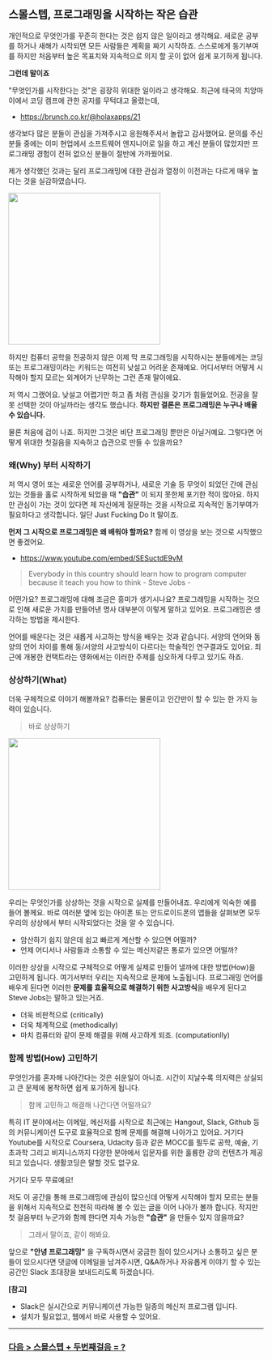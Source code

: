 ## 스몰스텝, 프로그래밍을 시작하는 작은 습관

개인적으로 무엇인가를 꾸준히 한다는 것은 쉽지 않은 일이라고 생각해요. 새로운 공부를 하거나 새해가 시작되면 모든 사람들은 계획을 짜기 시작하죠. 스스로에게 동기부여를 하지만 처음부터 높은 목표치와 지속적으로 의지 할 곳이 없어 쉽게 포기하게 됩니다.

**그런데 말이죠**

"무엇인가를 시작한다는 것"은 굉장히 위대한 일이라고 생각해요. 최근에 태국의 치앙마이에서 코딩 캠프에 관한 공지를 무턱대고 올렸는데,
- https://brunch.co.kr/@holaxapps/21

생각보다 많은 분들이 관심을 가져주시고 응원해주셔서 놀랍고 감사했어요. 문의를 주신 분들 중에는 이미 현업에서 소프트웨어 엔지니어로 일을 하고 계신 분들이 많았지만 프로그래밍 경험이 전혀 없으신 분들이 절반에 가까웠어요.

제가 생각했던 것과는 달리 프로그래밍에 대한 관심과 열정이 이전과는 다르게 매우 높다는 것을 실감하였습니다. 

<img src="http://image.toast.com/aaaaahq/what-a-programmin.jpg" width="300">

하지만 컴퓨터 공학을 전공하지 않은 이제 막 프로그래밍을 시작하시는 분들에게는 코딩 또는 프로그래밍이라는 키워드는 여전히 낮설고 어려운 존재예요. 어디서부터 어떻게 시작해야 할지 모르는 외계어가 난무하는 그런 존재 말이에요. 

저 역시 그랬어요. 낮설고 어렵기만 하고 좀 처럼 관심을 갖기가 힘들었어요. 전공을 잘못 선택한 것이 아닐까라는 생각도 했습니다. **하지만 결론은 프로그래밍은 누구나 배울 수 있습니다.** 

물론 처음에 겁이 나죠. 하지만 그것은 비단 프로그래밍 뿐만은 아닐거예요. 그렇다면 어떻게 위대한 첫걸음을 지속하고 습관으로 만들 수 있을까요? 

### 왜(Why) 부터 시작하기

저 역시 영어 또는 새로운 언어를 공부하거나, 새로운 기술 등 무엇이 되었던 간에 관심있는 것들을 홀로 시작하게 되었을 때 **"습관"** 이 되지 못한체 포기한 적이 많아요. 하지만 관심이 가는 것이 있다면 제 자신에게 질문하는 것을 시작으로 지속적인 동기부여가 필요하다고 생각합니다. 일단 Just Fucking Do It 말이죠.

**먼저 그 시작으로 프로그래밍은 왜 배워야 할까요?** 함께 이 영상을 보는 것으로 시작했으면 좋겠어요.

- https://www.youtube.com/embed/SESuctdE9vM

> Everybody in this country should learn how to program computer because it teach you how to think - Steve Jobs -

어떤가요? 프로그래밍에 대해 조금은 흥미가 생기시나요? 프로그래밍을 시작하는 것으로 인해 새로운 가치를 만들어낸 명사 대부분이 이렇게 말하고 있어요. 프로그래밍은 생각하는 방법을 제시한다. 

언어를 배운다는 것은 새롭게 사고하는 방식을 배우는 것과 같습니다. 서양의 언어와 동양의 언어 차이를 통해 동/서양의 사고방식이 다르다는 학술적인 연구결과도 있어요. 최근에 개봉한 컨택트라는 영화에서는 이러한 주제를 심오하게 다루고 있기도 하죠. 

### 상상하기(What)

더욱 구체적으로 이야기 해볼까요? 컴퓨터는 물론이고 인간만이 할 수 있는 한 가지 능력이 있습니다. 

> 바로 상상하기

<img src="http://image.toast.com/aaaaahq/apps.png" width="300">

우리는 무엇인가를 상상하는 것을 시작으로 실제를 만들어내죠. 우리에게 익숙한 예를 들어 볼께요. 바로 여러분 옆에 있는 아이폰 또는 안드로이드폰의 앱들을 살펴보면 모두 우리의 상상에서 부터 시작되었다는 것을 알 수 있습니다.

- 암산하기 쉽지 않은데 쉽고 빠르게 계산할 수 있으면 어떨까?
- 언제 어디서나 사람들과 소통할 수 있는 메신저같은 통로가 있으면 어떨까?

이러한 상상을 시작으로 구체적으로 어떻게 실제로 만들어 낼까에 대한 방법(How)을 고민하게 됩니다. 여기서부터 우리는 지속적으로 문제에 노출됩니다. 프로그래밍 언어를 배우게 된다면 이러한 **문제를 효율적으로 해결하기 위한 사고방식**을 배우게 된다고 Steve Jobs는 말하고 있는거죠.

- 더욱 비판적으로 (critically) 
- 더욱 체계적으로 (methodically)
- 마치 컴퓨터와 같이 문제 해결을 위해 사고하게 되죠. (computationlly)

### 함께 방법(How) 고민하기

무엇인가를 혼자해 나아간다는 것은 쉬운일이 아니죠. 시간이 지날수록 의지력은 상실되고 큰 문제에 봉착하면 쉽게 포기하게 됩니다. 

> 함께 고민하고 해결해 나간다면 어떨까요?

특히 IT 분야에서는 이메일, 메신저를 시작으로 최근에는 Hangout, Slack, Github 등의 커뮤니케이션 도구로 효율적으로 함께 문제를 해결해 나아가고 있어요. 거기다 Youtube를 시작으로 Coursera, Udacity 등과 같은 MOCC를 필두로 공학, 예술, 기초과학 그리고 비지니스까지 다양한 분야에서 입문자를 위한 훌륭한 강의 컨텐츠가 제공 되고 있습니다. 생활코딩은 말할 것도 없구요.

거기다 모두 무료예요!

저도 이 공간을 통해 프로그래밍에 관심이 많으신데 어떻게 시작해야 할지 모르는 분들을 위해서 지속적으로 천천히 따라해 볼 수 있는 글을 이어 나아가 볼까 합니다. 작지만 첫 걸음부터 누군가와 함께 한다면 지속 가능한 **"습관"** 을 만들수 있지 않을까요?

> 그래서 말이죠, 같이 해봐요.

앞으로 **"안녕 프로그래밍"** 을 구독하시면서 궁금한 점이 있으시거나 소통하고 싶은 분들이 있으시다면 댓글에 이메일을 남겨주시면, Q&A하거나 자유롭게 이야기 할 수 있는 공간인 Slack 초대장을 보내드리도록 하겠습니다.

**[참고]**

- Slack은 실시간으로 커뮤니케이션 가능한 일종의 메신저 프로그램 입니다.
- 설치가 필요없고, 웹에서 바로 사용할 수 있어요.

---

### [다음 > 스몰스텝 + 두번째걸음 = ?](https://github.com/wjdsupj/stunstun-wiki/blob/master/SmallStep/2017-02-24-%EC%8A%A4%EB%AA%B0%EC%8A%A4%ED%85%9D%2B%EB%91%90%EB%B2%88%EC%A7%B8%EA%B1%B8%EC%9D%8C%3D%ED%94%84%EB%A1%9C%EA%B7%B8%EB%9E%98%EB%B0%8D%EC%96%B8%EC%96%B4.md)

